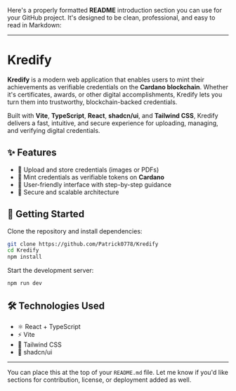 Here's a properly formatted **README** introduction section you can use for your GitHub project. It's designed to be clean, professional, and easy to read in Markdown:

---

# Kredify

**Kredify** is a modern web application that enables users to mint their achievements as verifiable credentials on the **Cardano blockchain**. Whether it's certificates, awards, or other digital accomplishments, Kredify lets you turn them into trustworthy, blockchain-backed credentials.

Built with **Vite**, **TypeScript**, **React**, **shadcn/ui**, and **Tailwind CSS**, Kredify delivers a fast, intuitive, and secure experience for uploading, managing, and verifying digital credentials.

## ✨ Features

* 📄 Upload and store credentials (images or PDFs)
* 🔗 Mint credentials as verifiable tokens on **Cardano**
* 🧭 User-friendly interface with step-by-step guidance
* 🔐 Secure and scalable architecture

## 🚀 Getting Started

Clone the repository and install dependencies:

```bash
git clone https://github.com/Patrick0778/Kredify
cd Kredify
npm install
```

Start the development server:

```bash
npm run dev
```

## 🛠️ Technologies Used

* ⚛️ React + TypeScript
* ⚡ Vite
* 🎨 Tailwind CSS
* 🧩 shadcn/ui

---

You can place this at the top of your `README.md` file. Let me know if you'd like sections for contribution, license, or deployment added as well.
